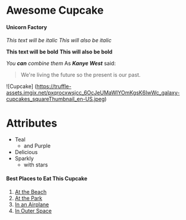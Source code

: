 # Awesome Cupcake
#### Unicorn Factory

*This text will be italic*
_This will also be italic_

**This text will be bold**
__This will also be bold__

_You **can** combine them_
As _**Kanye West**_ said:

> We're living the future so
> the present is our past.

![Cupcake]
(https://truffle-assets.imgix.net/pxqrocxwsjcc_6OcJeUMaWIYOmKgsK6IwWc_galaxy-cupcakes_squareThumbnail_en-US.jpeg)


# Attributes
* Teal
	* and Purple
* Delicious
* Sparkly
	* with stars

#### Best Places to Eat This Cupcake
1. [At the Beach](http://covapp.vancouver.ca/parkfinder/parkdetail.aspx?inparkid=207)
1.  [At the Park](http://vancouver.ca/parks-recreation-culture/stanley-park.aspx)
1. [In an Airplane](http://www.imdb.com/title/tt0417148/)
1. [In Outer Space](http://www.spacex.com/)


